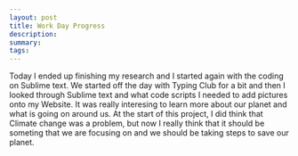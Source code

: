 ```yaml
---
layout: post
title: Work Day Progress
description: 
summary: 
tags:
---
```

 Today I ended up finishing my research and I started again with the coding on Sublime text. We started off the day with Typing Club for a bit and then I looked through Sublime text and what code scripts I needed to add pictures onto my Website. It was really interesing to learn more about our planet and what is going on around us. At the start of this project, I did think that Climate change was a problem, but now I really think that it should be someting that we are focusing on and we should be taking steps to save our planet. 